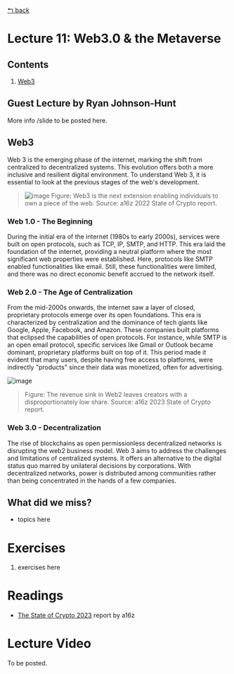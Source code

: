 [↰ back](../../..)

# Lecture 11: Web3.0 & the Metaverse
## Contents
1. [Web3](#web3)

## Guest Lecture by Ryan Johnson-Hunt
More info /slide to be posted here.

## Web3
Web 3 is the emerging phase of the internet, marking the shift from centralized to decentralized systems. This evolution offers both a more inclusive and resilient digital environment. To understand Web 3, it is essential to look at the previous stages of the web's development.

> ![image](https://github.com/millecodex/COMP842/assets/39792005/44168e0c-e867-4b6b-ba74-ddc47e12a489)
> Figure: Web3 is the next extension enabling individuals to own a piece of the web. Source: a16z 2022 State of Crypto report.

### Web 1.0 - The Beginning
During the initial era of the internet (1980s to early 2000s), services were built on open protocols, such as TCP, IP, SMTP, and HTTP. This era laid the foundation of the internet, providing a neutral platform where the most significant web properties were established. Here, protocols like SMTP enabled functionalities like email. Still, these functionalities were limited, and there was no direct economic benefit accrued to the network itself.

### Web 2.0 - The Age of Centralization
From the mid-2000s onwards, the internet saw a layer of closed, proprietary protocols emerge over its open foundations. This era is characterized by centralization and the dominance of tech giants like Google, Apple, Facebook, and Amazon. These companies built platforms that eclipsed the capabilities of open protocols. For instance, while SMTP is an open email protocol, specific services like Gmail or Outlook became dominant, proprietary platforms built on top of it. This period made it evident that many users, despite having free access to platforms, were indirectly "products" since their data was monetized, often for advertising.

![image](https://github.com/millecodex/COMP842/assets/39792005/ac67ddb4-d6a4-48dd-af5e-0a43bcf81e54)
> Figure: The revenue sink in Web2 leaves creators with a disproportionately low share. Source: a16z 2023 State of Crypto report.

### Web 3.0 - Decentralization
The rise of blockchains as open permissionless decentralized networks is disrupting the web2 business model. Web 3 aims to address the challenges and limitations of centralized systems. It offers an alternative to the digital status quo marred by unilateral decisions by corporations. With decentralized networks, power is distributed among communities rather than being concentrated in the hands of a few companies.

## What did we miss?
* topics here

# Exercises
1. exercises here

# Readings
* [The State of Crypto 2023](https://a16zcrypto.com/posts/article/state-of-crypto-report-2023/) report by a16z

# Lecture Video
To be posted.
